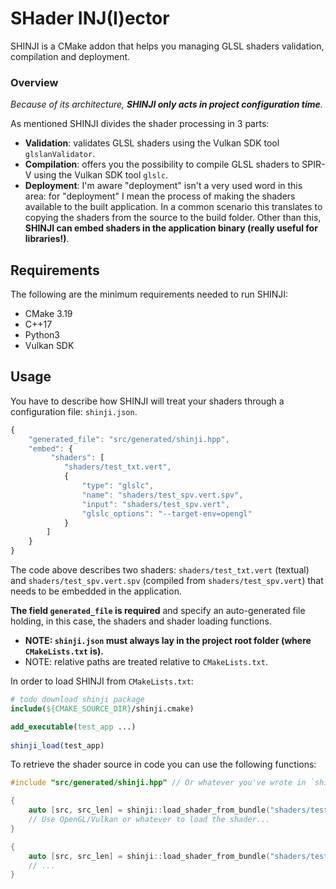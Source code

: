 

# SHader INJ(I)ector

SHINJI is a CMake addon that helps you managing GLSL shaders validation, compilation and deployment.

### Overview

_Because of its architecture, **SHINJI only acts in project configuration time**._

As mentioned SHINJI divides the shader processing in 3 parts:
* **Validation**: validates GLSL shaders using the Vulkan SDK tool `glslanValidator`.
* **Compilation**: offers you the possibility to compile GLSL shaders to SPIR-V using the Vulkan SDK tool `glslc`.
* **Deployment**: I'm aware "deployment" isn't a very used word in this area: for "deployment" I mean the process of making the shaders available to the built application. In a common scenario this translates to copying the shaders from the source to the build folder. Other than this, **SHINJI can embed shaders in the application binary (really useful for libraries!)**.

## Requirements

The following are the minimum requirements needed to run SHINJI:
* CMake 3.19
* C++17 
* Python3
* Vulkan SDK

## Usage

You have to describe how SHINJI will treat your shaders through a configuration file: `shinji.json`.

```javascript
{
    "generated_file": "src/generated/shinji.hpp",
    "embed": {
         "shaders": [
            "shaders/test_txt.vert",
            {                                          
                "type": "glslc",
                "name": "shaders/test_spv.vert.spv",
                "input": "shaders/test_spv.vert",
                "glslc_options": "--target-env=opengl"
            }
        ]
    }
}
```
The code above describes two shaders: `shaders/test_txt.vert` (textual) and `shaders/test_spv.vert.spv` (compiled from `shaders/test_spv.vert`) that needs to be embedded in the application.

**The field `generated_file` is required** and specify an auto-generated file holding, in this case, the shaders and shader loading functions.

- **NOTE: `shinji.json` must always lay in the project root folder (where `CMakeLists.txt` is).**
- NOTE: relative paths are treated relative to `CMakeLists.txt`.

In order to load SHINJI from `CMakeLists.txt`:
```cmake
# todo download shinji package
include(${CMAKE_SOURCE_DIR}/shinji.cmake)

add_executable(test_app ...)  
  
shinji_load(test_app)
```

To retrieve the shader source in code you can use the following functions:
```c++
#include "src/generated/shinji.hpp" // Or whatever you've wrote in `shinji.json`.

{
    auto [src, src_len] = shinji::load_shader_from_bundle("shaders/test_txt.vert");
    // Use OpenGL/Vulkan or whatever to load the shader...
}

{
    auto [src, src_len] = shinji::load_shader_from_bundle("shaders/test_spv.vert.spv");
    // ...
}
```




